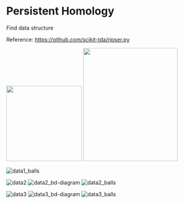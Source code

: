 # Persistent Homology
 Find data structure
 
 Reference: https://github.com/scikit-tda/ripser.py
 
<img src="https://user-images.githubusercontent.com/55184529/64756250-db0ab700-d560-11e9-9260-9f3fe06234dd.png"  width="200" height="200">
<img src="https://user-images.githubusercontent.com/55184529/64756199-a72f9180-d560-11e9-854f-a3cb2e96252b.png"  width="250" height="300">

![data1_balls](https://user-images.githubusercontent.com/55184529/64756196-a72f9180-d560-11e9-8e95-c53559a02c63.png)
 
![data2](https://user-images.githubusercontent.com/55184529/64756248-da722080-d560-11e9-8bcd-c0ea2d8fa27e.png)
![data2_bd-diagram](https://user-images.githubusercontent.com/55184529/64756201-a7c82800-d560-11e9-9e68-49a7dc7b4780.png)
![data2_balls](https://user-images.githubusercontent.com/55184529/64756200-a7c82800-d560-11e9-971b-ab5009d6cdde.png)

![data3](https://user-images.githubusercontent.com/55184529/64756249-da722080-d560-11e9-967e-ef9bbb335da3.png)
![data3_bd-diagram](https://user-images.githubusercontent.com/55184529/64756195-a696fb00-d560-11e9-833b-abd2fdc4e023.png)
![data3_balls](https://user-images.githubusercontent.com/55184529/64756194-a5fe6480-d560-11e9-90b9-80c0ee9f1791.png)
 








